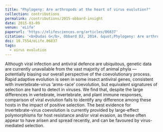 ```yaml
---
title: "Phylogeny: Are arthropods at the heart of virus evolution?"
collection: contributions
permalink: /contributions/2015-obbard-insight
date: 2015-03-09
venue: 'eLife'
paperurl: 'https://elifesciences.org/articles/06837'
citation: '<b>Dudas G</b>, Obbard DJ, 2014. &quot;Phylogeny: Are arthropods at the heart of virus evolution?&quot;. <i>eLife</i> 4: e06837.'
doi: 10.7554/eLife.06837
tags:
  - virus evolution
---
```



Although viral infection and antiviral defence are ubiquitous, genetic data are currently unavailable from the vast majority of animal phyla — potentially biasing our overall perspective of the coevolutionary process.
Rapid adaptive evolution is seen in some insect antiviral genes, consistent with invertebrate-virus ‘arms-race’ coevolution, but equivalent signatures of selection are hard to detect in viruses.
We find that, despite the large differences in vertebrate, invertebrate, and plant immune responses, comparison of viral evolution fails to identify any difference among these hosts in the impact of positive selection.
The best evidence for invertebrate-virus coevolution is currently provided by large-effect polymorphisms for host resistance and/or viral evasion, as these often appear to have arisen and spread recently, and can be favoured by virus-mediated selection.

